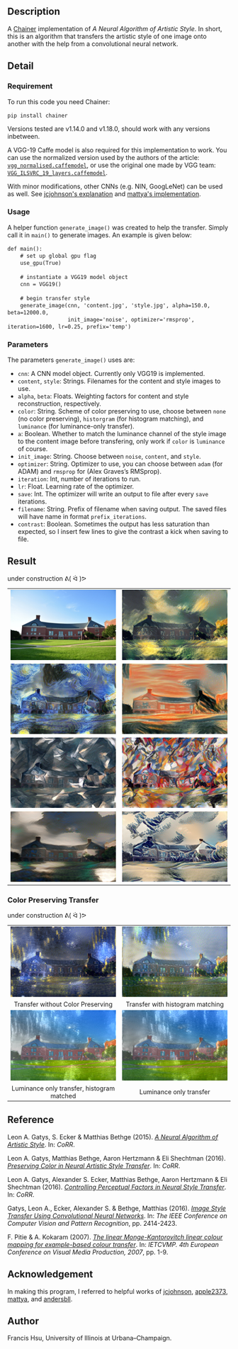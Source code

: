 ## Description
A [Chainer](http://chainer.org/) implementation of *A Neural Algorithm of Artistic Style*. In short, this is an algorithm that transfers the artistic style of one image onto another with the help from a convolutional neural network.

## Detail
### Requirement
To run this code you need Chainer:
```
pip install chainer
```
Versions tested are v1.14.0 and v1.18.0, should work with any versions inbetween.

A VGG-19 Caffe model is also required for this implementation  to work. You can use the normalized version used by the authors of the article: [`vgg_normalised.caffemodel`](http://bethgelab.org/deeptextures/), or use the original one made by VGG team: [`VGG_ILSVRC_19_layers.caffemodel`](https://gist.github.com/ksimonyan/3785162f95cd2d5fee77#file-readme-md).

With minor modifications, other CNNs (e.g. NIN, GoogLeNet) can be used as well. See [jcjohnson's explanation](https://github.com/jcjohnson/neural-style) and [mattya's implementation](https://github.com/mattya/chainer-gogh/blob/master/models.py).

### Usage
A helper function `generate_image()` was created to help the transfer. Simply call it in `main()` to generate images. An example is given below:
```
def main():
    # set up global gpu flag
    use_gpu(True)
    
    # instantiate a VGG19 model object
    cnn = VGG19()
    
    # begin transfer style
    generate_image(cnn, 'content.jpg', 'style.jpg', alpha=150.0, beta=12000.0,
                   init_image='noise', optimizer='rmsprop', iteration=1600, lr=0.25, prefix='temp')
```

### Parameters
The parameters `generate_image()` uses are:
* `cnn`: A CNN model object. Currently only VGG19 is implemented.
* `content`, `style`: Strings. Filenames for the content and style images to use.
* `alpha`, `beta`: Floats. Weighting factors for content and style reconstruction, respectively.
* `color`: String. Scheme of color preserving to use, choose between `none` (no color preserving), `historgram` (for histogram matching), and `luminance` (for luminance-only transfer).
 * `a`: Boolean. Whether to match the luminance channel of the style image to the content image before transfering, only work if `color` is `luminance` of course.
* `init_image`: String. Choose between `noise`, `content`, and `style`. 
* `optimizer`: String. Optimizer to use, you can choose between `adam` (for ADAM) and `rmsprop` for (Alex Graves’s RMSprop).
 * `iteration`: Int, number of iterations to run.
 * `lr`: Float. Learning rate of the optimizer.
 * `save`: Int. The optimizer will write an output to file after every `save` iterations.
 * `filename`: String. Prefix of filename when saving output. The saved files will have name in format `prefix_iterations`.
* `contrast`: Boolean. Sometimes the output has less saturation than expected, so I insert few lines to give the contrast a kick when saving to file.


## Result
under construction ᕕ( ᐛ )ᕗ

|||
|:-------------------------:|:-------------------------:|
|![grainger](Result/grainger2.jpg) | ![the_shipwreck_of_the_minotaur](Result/the_shipwreck_of_the_minotaur.png)|
|![starry_night](Result/starry_night.png) | ![der_schrei](Result/der_schrei.png)|
|![femme_nue_assise](Result/femme_nue_assise.png) | ![composition_VII](Result/composition_VII.png)|
|![dreamland_of_mountain_chingcherng_in_heavenly_place](Result/dreamland_of_mountain_chingcherng_in_heavenly_place.png) | ![kanagawa-oki_nami_ura](Result/kanagawa-oki_nami_ura.png)|

### Color Preserving Transfer
under construction ᕕ( ᐛ )ᕗ

|||
|:-------------------------:|:-------------------------:|
|![starry_night_over_the_rhone](Result/starry_night_over_the_rhone.png) | ![histogram](Result/hist.png)|
|Transfer without Color Preserving | Transfer with histogram matching|
|![lum_match](Result/lum_match.png) | ![lum_no_match](Result/lum_no_match.png)|
|Luminance only transfer, histogram matched | Luminance only transfer|


## Reference
Leon A. Gatys, S. Ecker & Matthias Bethge (2015). [*A Neural Algorithm of Artistic Style*](http://arxiv.org/abs/1508.06576). In: *CoRR*.

Leon A. Gatys, Matthias Bethge, Aaron Hertzmann & Eli Shechtman (2016). [*Preserving Color in Neural Artistic Style Transfer*](http://arxiv.org/abs/1606.05897). In: *CoRR*.

Leon A. Gatys, Alexander S. Ecker, Matthias Bethge, Aaron Hertzmann & Eli Shechtman (2016). [*Controlling Perceptual Factors in Neural Style Transfer*](http://arxiv.org/abs/1611.07865). In: *CoRR*.

Gatys, Leon A., Ecker, Alexander S. & Bethge, Matthias (2016). [*Image Style Transfer Using Convolutional Neural Networks*](http://www.cv-foundation.org/openaccess/content_cvpr_2016/html/Gatys_Image_Style_Transfer_CVPR_2016_paper.html). In: *The IEEE Conference on Computer Vision and Pattern Recognition*, pp. 2414-2423.

F. Pitie & A. Kokaram (2007). [*The linear Monge-Kantorovitch linear colour mapping for example-based colour transfer*](http://dx.doi.org/10.1049/cp:20070055). In: *IETCVMP. 4th European Conference on Visual Media Production, 2007*, pp. 1-9.

## Acknowledgement
In making this program, I referred to helpful works of [jcjohnson](https://github.com/jcjohnson/neural-style), [apple2373](https://github.com/apple2373/chainer_stylenet), [mattya](https://github.com/mattya/chainer-gogh), and [andersbll](https://github.com/andersbll/neural_artistic_style).
 
## Author
Francis Hsu, University of Illinois at Urbana–Champaign.
